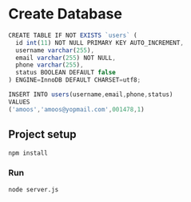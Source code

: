 # Create Database

```js
CREATE TABLE IF NOT EXISTS `users` (
  id int(11) NOT NULL PRIMARY KEY AUTO_INCREMENT,
  username varchar(255),
  email varchar(255) NOT NULL,
  phone varchar(255),
  status BOOLEAN DEFAULT false
) ENGINE=InnoDB DEFAULT CHARSET=utf8;
```



```js
INSERT INTO users(username,email,phone,status) 
VALUES 
('amoos','amoos@yopmail.com',001478,1)
```







## Project setup
```
npm install
```

### Run
```
node server.js
```



